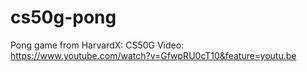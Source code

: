 # cs50g-pong
Pong game from HarvardX: CS50G
Video: https://www.youtube.com/watch?v=GfwpRU0cT10&feature=youtu.be
